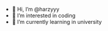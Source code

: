 - 👋 Hi, I’m @harzyyy
- 👀 I’m interested in coding
- 🌱 I’m currently learning in university



<!---
harzyyy/harzyyy is a ✨ special ✨ repository because its `README.md` (this file) appears on your GitHub profile.
You can click the Preview link to take a look at your changes.
--->
